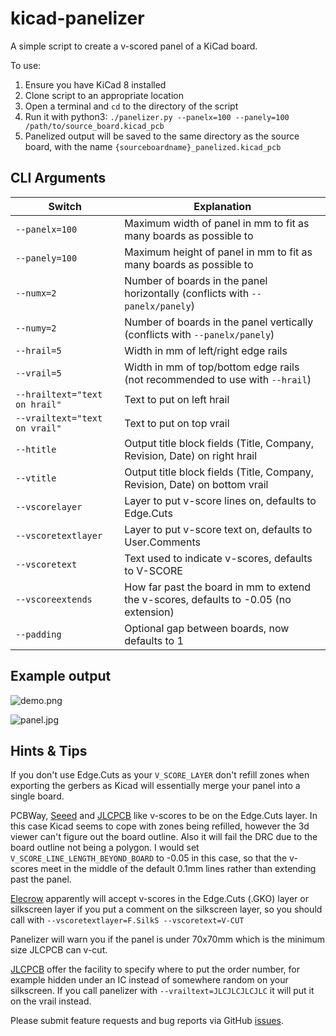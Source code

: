 # kicad-panelizer

A simple script to create a v-scored panel of a KiCad board.

To use:

1. Ensure you have KiCad 8 installed
2. Clone script to an appropriate location
3. Open a terminal and `cd` to the directory of the script
4. Run it with python3: `./panelizer.py --panelx=100 --panely=100 /path/to/source_board.kicad_pcb`
5. Panelized output will be saved to the same directory as the source board, with the name `{sourceboardname}_panelized.kicad_pcb`

## CLI Arguments

Switch | Explanation
------ | -----------
```--panelx=100``` | Maximum width of panel in mm to fit as many boards as possible to
```--panely=100``` | Maximum height of panel in mm to fit as many boards as possible to
```--numx=2``` | Number of boards in the panel horizontally (conflicts with ```--panelx/panely```)
```--numy=2``` | Number of boards in the panel vertically (conflicts with ```--panelx/panely```)
```--hrail=5``` | Width in mm of left/right edge rails
```--vrail=5``` | Width in mm of top/bottom edge rails (not recommended to use with ```--hrail```)
```--hrailtext="text on hrail"``` | Text to put on left hrail
```--vrailtext="text on vrail"``` | Text to put on top vrail
```--htitle``` | Output title block fields (Title, Company, Revision, Date) on right hrail
```--vtitle``` | Output title block fields (Title, Company, Revision, Date) on bottom vrail
```--vscorelayer``` | Layer to put v-score lines on, defaults to Edge.Cuts
```--vscoretextlayer``` | Layer to put v-score text on, defaults to User.Comments
```--vscoretext``` | Text used to indicate v-scores, defaults to V-SCORE
```--vscoreextends``` | How far past the board in mm to extend the v-scores, defaults to -0.05 (no extension)
```--padding``` | Optional gap between boards, now defaults to 1

## Example output

![demo.png](demo.png)

![panel.jpg](panel.jpg)

## Hints & Tips

If you don't use Edge.Cuts as your ```V_SCORE_LAYER``` don't refill zones when exporting the gerbers as Kicad will essentially merge your panel into a single board.

PCBWay, [Seeed](http://support.seeedstudio.com/knowledgebase/articles/388503-what-are-the-pcb-panelization-rules) and [JLCPCB](https://support.jlcpcb.com/article/49-pcb-panelization) like v-scores to be on the Edge.Cuts layer. In this case Kicad seems to cope with zones being refilled, however the 3d viewer can't figure out the board outline. Also it will fail the DRC due to the board outline not being a polygon. I would set ```V_SCORE_LINE_LENGTH_BEYOND_BOARD``` to -0.05 in this case, so that the v-scores meet in the middle of the default 0.1mm lines rather than extending past the panel.

[Elecrow](https://www.elecrow.com/download/How-to-Reduce-Cost-with-Panelizing-Service.pdf) apparently will accept v-scores in the Edge.Cuts (.GKO) layer or silkscreen layer if you put a comment on the silkscreen layer, so you should call with ```--vscoretextlayer=F.SilkS --vscoretext=V-CUT```

Panelizer will warn you if the panel is under 70x70mm which is the minimum size JLCPCB can v-cut.

[JLCPCB](https://support.jlcpcb.com/article/28-how-to-remove-order-number-from-your-pcb) offer the facility to specify where to put the order number, for example hidden under an IC instead of somewhere random on your silkscreen. If you call panelizer with ```--vrailtext=JLCJLCJLCJLC``` it will put it on the vrail instead.

Please submit feature requests and bug reports via GitHub [issues](https://github.com/sej7278/kicad-panelizer/issues).
